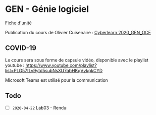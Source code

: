 # GEN - Génie logiciel

[Fiche d'unité](Fiche_unite_GEN_2016.pdf)

Publication du cours de Olivier Cuisenaire : [Cyberlearn 2020_GEN_OCE](https://cyberlearn.hes-so.ch/course/view.php?id=15053)

## COVID-19

Le cours sera sous forme de capsule vidéo, disponible avec le playlist youtube : https://www.youtube.com/playlist?list=PLG57tLv9ytd5subNsXU7qbHKqVykpkCYD

Microsoft Teams est utilisé pour la communication

## Todo

- [ ] `2020-04-22` Lab03 - Rendu

